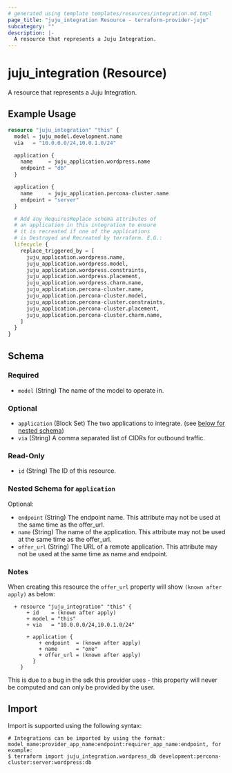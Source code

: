 ```yaml
---
# generated using template templates/resources/integration.md.tmpl
page_title: "juju_integration Resource - terraform-provider-juju"
subcategory: ""
description: |-
  A resource that represents a Juju Integration.
---
```


# juju_integration (Resource)

A resource that represents a Juju Integration.

## Example Usage
```terraform
resource "juju_integration" "this" {
  model = juju_model.development.name
  via   = "10.0.0.0/24,10.0.1.0/24"

  application {
    name     = juju_application.wordpress.name
    endpoint = "db"
  }

  application {
    name     = juju_application.percona-cluster.name
    endpoint = "server"
  }

  # Add any RequiresReplace schema attributes of
  # an application in this integration to ensure
  # it is recreated if one of the applications
  # is Destroyed and Recreated by terraform. E.G.:
  lifecycle {
    replace_triggered_by = [
      juju_application.wordpress.name,
      juju_application.wordpress.model,
      juju_application.wordpress.constraints,
      juju_application.wordpress.placement,
      juju_application.wordpress.charm.name,
      juju_application.percona-cluster.name,
      juju_application.percona-cluster.model,
      juju_application.percona-cluster.constraints,
      juju_application.percona-cluster.placement,
      juju_application.percona-cluster.charm.name,
    ]
  }
}
```

<!-- schema generated by tfplugindocs -->
## Schema

### Required

- `model` (String) The name of the model to operate in.

### Optional

- `application` (Block Set) The two applications to integrate. (see [below for nested schema](#nestedblock--application))
- `via` (String) A comma separated list of CIDRs for outbound traffic.

### Read-Only

- `id` (String) The ID of this resource.

<a id="nestedblock--application"></a>
### Nested Schema for `application`

Optional:

- `endpoint` (String) The endpoint name. This attribute may not be used at the same time as the offer_url.
- `name` (String) The name of the application. This attribute may not be used at the same time as the offer_url.
- `offer_url` (String) The URL of a remote application. This attribute may not be used at the same time as name and endpoint.


### Notes
When creating this resource the `offer_url` property will show `(known after apply)` as below:
```
  + resource "juju_integration" "this" {
      + id    = (known after apply)
      + model = "this"
      + via   = "10.0.0.0/24,10.0.1.0/24"

      + application {
          + endpoint  = (known after apply)
          + name      = "one"
          + offer_url = (known after apply)
        }
    }
```
This is due to a bug in the sdk this provider uses - this property will never be computed and can only be provided by the user.

## Import

Import is supported using the following syntax:

```shell
# Integrations can be imported by using the format: model_name:provider_app_name:endpoint:requirer_app_name:endpoint, for example:
$ terraform import juju_integration.wordpress_db development:percona-cluster:server:wordpress:db
```

